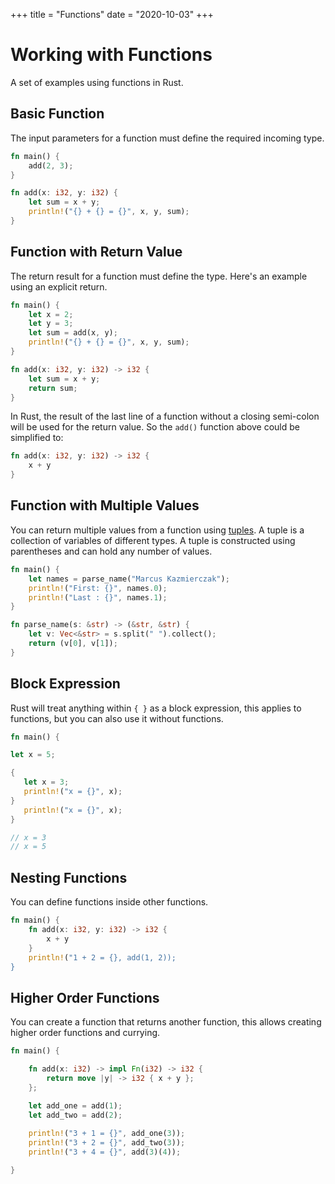 +++
title = "Functions"
date = "2020-10-03"
+++

# Working with Functions

A set of examples using functions in Rust.

## Basic Function

The input parameters for a function must define the required incoming type.

```rust
fn main() {
    add(2, 3);
}

fn add(x: i32, y: i32) {
    let sum = x + y;
    println!("{} + {} = {}", x, y, sum);
}
```

## Function with Return Value

The return result for a function must define the type. Here's an example using an explicit return.

```rust
fn main() {
    let x = 2;
    let y = 3;
    let sum = add(x, y);
    println!("{} + {} = {}", x, y, sum);
}

fn add(x: i32, y: i32) -> i32 {
    let sum = x + y;
    return sum;
}
```

In Rust, the result of the last line of a function without a closing semi-colon will be used for the return value. So the `add()` function above could be simplified to:

```rust
fn add(x: i32, y: i32) -> i32 {
    x + y
}
```

## Function with Multiple Values

You can return multiple values from a function using [tuples](https://doc.rust-lang.org/stable/std/primitive.tuple.html). A tuple is a collection of variables of different types. A tuple is constructed using parentheses and can hold any number of values.

```rust
fn main() {
    let names = parse_name("Marcus Kazmierczak");
    println!("First: {}", names.0);
    println!("Last : {}", names.1);
}

fn parse_name(s: &str) -> (&str, &str) {
    let v: Vec<&str> = s.split(" ").collect();
    return (v[0], v[1]);
}
```

## Block Expression

Rust will treat anything within `{ }` as a block expression, this applies to functions, but you can also use it without functions.

```rust
fn main() {

let x = 5;

{
   let x = 3;
   println!("x = {}", x);
}
   println!("x = {}", x);
}

// x = 3
// x = 5
```

## Nesting Functions

You can define functions inside other functions.

```rust
fn main() {
    fn add(x: i32, y: i32) -> i32 {
        x + y
    }
    println!("1 + 2 = {}, add(1, 2));
}
```

## Higher Order Functions

You can create a function that returns another function, this allows creating higher order functions and currying.

```rust
fn main() {

    fn add(x: i32) -> impl Fn(i32) -> i32 {
        return move |y| -> i32 { x + y };
    };

    let add_one = add(1);
    let add_two = add(2);
    
    println!("3 + 1 = {}", add_one(3));
    println!("3 + 2 = {}", add_two(3));
    println!("3 + 4 = {}", add(3)(4));

}
```
